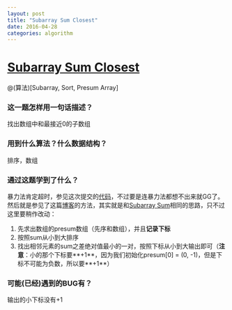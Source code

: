 ```yaml
---
layout: post
title: "Subarray Sum Closest"
date: 2016-04-28
categories: algorithm
---
```

# [Subarray Sum Closest](http://www.lintcode.com/en/problem/subarray-sum-closest/)

@(算法)[Subarray, Sort, Presum Array]

### 这一题怎样用一句话描述？

找出数组中和最接近0的子数组

### 用到什么算法？什么数据结构？

排序，数组

### 通过这题学到了什么？

暴力法肯定超时，参见这次提交的[代码](http://www.lintcode.com/submission/3961352/)，不过要是连暴力法都想不出来就GG了。然后就是参见了这篇[博客](http://www.cnblogs.com/easonliu/p/4504495.html)的方法，其实就是和[Subarray Sum](http://www.lintcode.com/en/problem/subarray-sum/)相同的思路，只不过这里要稍作改动：

1. 先求出数组的presum数组（先序和数组），并且**记录下标**
2. 按照sum从小到大排序
3. 找出相邻元素的sum之差绝对值最小的一对，按照下标从小到大输出即可（**注意**：小的那个下标要**+1**，因为我们初始化presum[0] =  (0, -1)，但是下标不可能为负数，所以要**+1**）

### 可能(已经)遇到的BUG有？

输出的小下标没有+1


